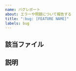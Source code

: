 ```yaml
---
name: バグレポート
about: エラーや問題について報告する
title: ":bug: [FEATURE NAME]"
labels: bug
---
```


## 該当ファイル
<!-- 
ファイルのURLを書いてください
例) addon-jp-community/CONTRIBUTING.md
 -->

## 説明
<!--
エラーや問題についてできるだけ詳細に書いてください。
コードのエラーならば、実際の結果と期待する結果を書いてください
-->
